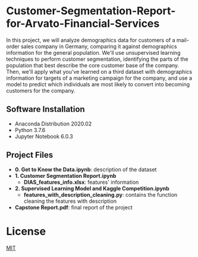# Customer-Segmentation-Report-for-Arvato-Financial-Services

In this project, we will analyze demographics data for customers of a mail-order sales company in Germany, 
comparing it against demographics information for the general population. We'll use unsupervised learning 
techniques to perform customer segmentation, identifying the parts of the population that best describe the 
core customer base of the company. Then, we'll apply what you've learned on a third dataset with demographics
information for targets of a marketing campaign for the company, and use a model to predict which individuals 
are most likely to convert into becoming customers for the company.

## Software Installation
- Anaconda Distribution 2020.02
- Python 3.7.6
- Jupyter Notebook 6.0.3

## Project Files
- **0. Get to Know the Data.ipynb**: description of the dataset
- **1. Customer Segmentation Report.ipynb**
  - **DIAS_features_info.xlsx**: features' information
- **2. Supervised Learning Model and Kaggle Competition.ipynb**
  - **features_with_description_cleaning.py**: contains the function cleaning the features with description
- **Capstone Report.pdf**: final report of the project

# License
[MIT](https://choosealicense.com/licenses/mit/)
